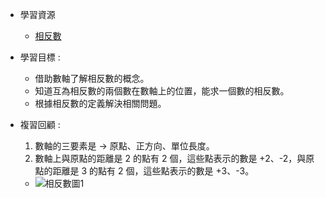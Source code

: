 - 學習資源
  - [相反數](https://www.bilibili.com/video/BV114411Q7Y4?p=4&spm_id_from=pageDriver&vd_source=dd97ccca0358cc54d2813737943d2b54 "相反數")

- 學習目標 :
  - 借助數軸了解相反數的概念。
  - 知道互為相反數的兩個數在數軸上的位置，能求一個數的相反數。
  - 根據相反數的定義解決相關問題。

- 複習回顧 :
  1. 數軸的三要素是 $\to$ 原點、正方向、單位長度。
  2. 數軸上與原點的距離是 2 的點有 2 個，這些點表示的數是 +2、-2，與原點的距離是 3 的點有 2 個，這些點表示的數是 +3、-3。
    - ![相反數圖1]( "相反數圖1")